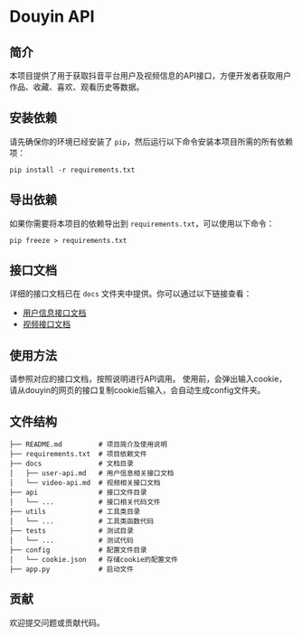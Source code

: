 
# Douyin API

## 简介
本项目提供了用于获取抖音平台用户及视频信息的API接口，方便开发者获取用户作品、收藏、喜欢、观看历史等数据。

## 安装依赖
请先确保你的环境已经安装了 `pip`，然后运行以下命令安装本项目所需的所有依赖项：

```shell
pip install -r requirements.txt
```

## 导出依赖
如果你需要将本项目的依赖导出到 `requirements.txt`，可以使用以下命令：

```shell
pip freeze > requirements.txt
```

## 接口文档
详细的接口文档已在 `docs` 文件夹中提供。你可以通过以下链接查看：

- [用户信息接口文档](./docs/user-api.md)
- [视频接口文档](./docs/video-api.md)

## 使用方法
请参照对应的接口文档，按照说明进行API调用。
使用前，会弹出输入cookie，请从douyin的网页的接口复制cookie后输入，会自动生成config文件夹。

## 文件结构
```text
├── README.md         # 项目简介及使用说明
├── requirements.txt  # 项目依赖文件
├── docs              # 文档目录
│   ├── user-api.md   # 用户信息相关接口文档
│   └── video-api.md  # 视频相关接口文档
├── api               # 接口文件目录
│   └── ...           # 接口相关代码文件
├── utils             # 工具类目录
│   └── ...           # 工具类函数代码
├── tests             # 测试目录
│   └── ...           # 测试代码
├── config            # 配置文件目录
│   └── cookie.json   # 存储cookie的配置文件
├── app.py            # 启动文件

```

## 贡献
欢迎提交问题或贡献代码。